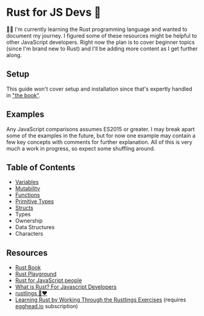 # Rust for JS Devs 🦀

👋🏽 I'm currently learning the Rust programming language and wanted to document my journey. I figured some of these resources might be helpful to other JavaScript developers. Right now the plan is to cover beginner topics (since I'm brand new to Rust) and I'll be adding more content as I get further along.

## Setup

This guide won't cover setup and installation since that's expertly handled in ["the book"](https://doc.rust-lang.org/book/ch01-00-getting-started.html).

## Examples

Any JavaScript comparisons assumes ES2015 or greater. I may break apart some of the examples in the future, but for now one example may contain a few key concepts with comments for further explanation. All of this is very much a work in progress, so expect some shuffling around.

## Table of Contents

- [Variables](variables/README.md)
- [Mutability](mutability/README.md)
- [Functions](functions/README.md)
- [Primitive Types](primitive-types/README.md)
- [Structs](structs/README.md)
- Types
- Ownership
- Data Structures
- Characters

## Resources

- [Rust Book](https://doc.rust-lang.org/book/index.html)
- [Rust Playground](https://play.rust-lang.org/)
- [Rust for JavaScript people](http://rustjs.yoshuawuyts.com/01_introduction.html)
- [What is Rust? For Javascript Developers](https://medium.com/swlh/what-is-rust-c2e43ab91256)
- [rustlings 🦀❤️ ](https://github.com/rust-lang/rustlings)
- [Learning Rust by Working Through the Rustlings Exercises](https://egghead.io/playlists/learning-rust-by-solving-the-rustlings-exercises-a722) (requires [egghead.io](https://egghead.io) subscription)

